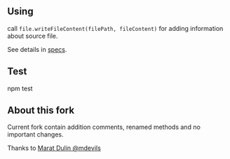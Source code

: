## Using

call `file.writeFileContent(filePath, fileContent)` for adding information about source file.

See details in [specs](/tests/).

## Test
npm test

## About this fork
Current fork contain addition comments, renamed methods and no important changes.

Thanks to [Marat Dulin @mdevils](https://github.com/mdevils)
